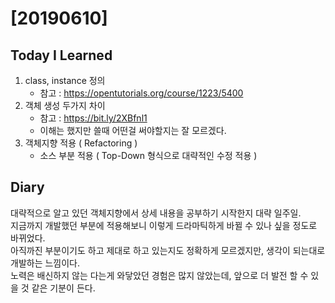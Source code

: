 # [20190610] 

## Today I Learned
1. class, instance 정의
   * 참고 : https://opentutorials.org/course/1223/5400
1. 객체 생성 두가지 차이
   * 참고 : https://bit.ly/2XBfnl1
   * 이해는 했지만 쓸때 어떤걸 써야할지는 잘 모르겠다.
1. 객체지향 적용 ( Refactoring )
   * 소스 부분 적용 ( Top-Down 형식으로 대략적인 수정 적용 )

## Diary
대략적으로 알고 있던 객체지향에서 상세 내용을 공부하기 시작한지 대략 일주일.  <br>
지금까지 개발했던 부분에 적용해보니 이렇게 드라마틱하게 바뀔 수 있나 싶을 정도로 바뀌었다. <br>
아직까진 부분이기도 하고 제대로 하고 있는지도 정확하게 모르겠지만, 생각이 되는대로 개발하는 느낌이다. <br>
노력은 배신하지 않는 다는게 와닿았던 경험은 많지 않았는데, 앞으로 더 발전 할 수 있을 것 같은 기분이 든다.
